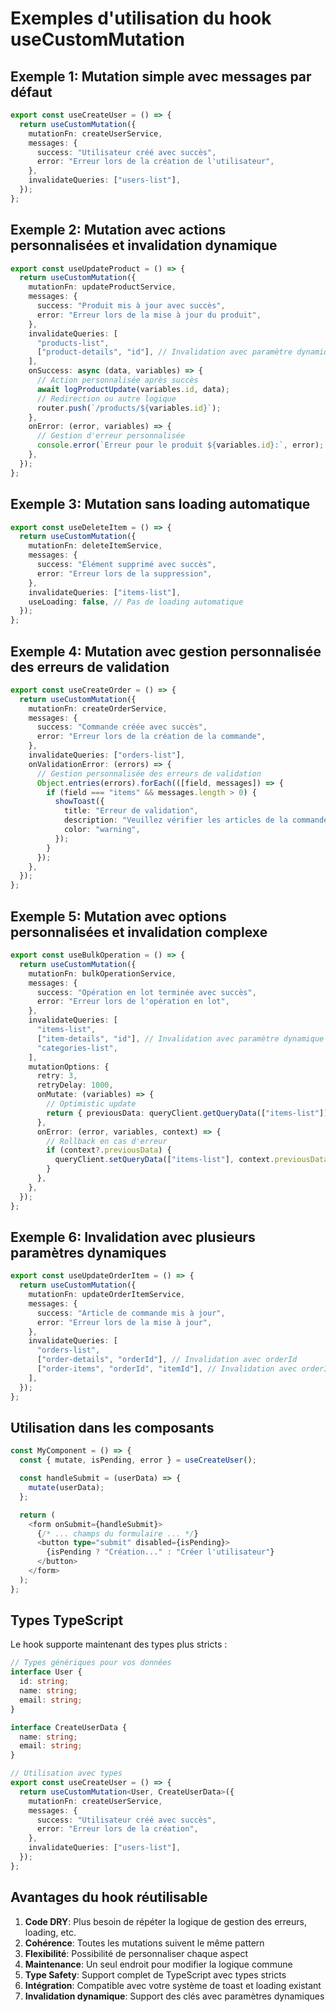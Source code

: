 # Exemples d'utilisation du hook useCustomMutation

## Exemple 1: Mutation simple avec messages par défaut

```typescript
export const useCreateUser = () => {
  return useCustomMutation({
    mutationFn: createUserService,
    messages: {
      success: "Utilisateur créé avec succès",
      error: "Erreur lors de la création de l'utilisateur",
    },
    invalidateQueries: ["users-list"],
  });
};
```

## Exemple 2: Mutation avec actions personnalisées et invalidation dynamique

```typescript
export const useUpdateProduct = () => {
  return useCustomMutation({
    mutationFn: updateProductService,
    messages: {
      success: "Produit mis à jour avec succès",
      error: "Erreur lors de la mise à jour du produit",
    },
    invalidateQueries: [
      "products-list",
      ["product-details", "id"], // Invalidation avec paramètre dynamique
    ],
    onSuccess: async (data, variables) => {
      // Action personnalisée après succès
      await logProductUpdate(variables.id, data);
      // Redirection ou autre logique
      router.push(`/products/${variables.id}`);
    },
    onError: (error, variables) => {
      // Gestion d'erreur personnalisée
      console.error(`Erreur pour le produit ${variables.id}:`, error);
    },
  });
};
```

## Exemple 3: Mutation sans loading automatique

```typescript
export const useDeleteItem = () => {
  return useCustomMutation({
    mutationFn: deleteItemService,
    messages: {
      success: "Élément supprimé avec succès",
      error: "Erreur lors de la suppression",
    },
    invalidateQueries: ["items-list"],
    useLoading: false, // Pas de loading automatique
  });
};
```

## Exemple 4: Mutation avec gestion personnalisée des erreurs de validation

```typescript
export const useCreateOrder = () => {
  return useCustomMutation({
    mutationFn: createOrderService,
    messages: {
      success: "Commande créée avec succès",
      error: "Erreur lors de la création de la commande",
    },
    invalidateQueries: ["orders-list"],
    onValidationError: (errors) => {
      // Gestion personnalisée des erreurs de validation
      Object.entries(errors).forEach(([field, messages]) => {
        if (field === "items" && messages.length > 0) {
          showToast({
            title: "Erreur de validation",
            description: "Veuillez vérifier les articles de la commande",
            color: "warning",
          });
        }
      });
    },
  });
};
```

## Exemple 5: Mutation avec options personnalisées et invalidation complexe

```typescript
export const useBulkOperation = () => {
  return useCustomMutation({
    mutationFn: bulkOperationService,
    messages: {
      success: "Opération en lot terminée avec succès",
      error: "Erreur lors de l'opération en lot",
    },
    invalidateQueries: [
      "items-list",
      ["item-details", "id"], // Invalidation avec paramètre dynamique
      "categories-list",
    ],
    mutationOptions: {
      retry: 3,
      retryDelay: 1000,
      onMutate: (variables) => {
        // Optimistic update
        return { previousData: queryClient.getQueryData(["items-list"]) };
      },
      onError: (error, variables, context) => {
        // Rollback en cas d'erreur
        if (context?.previousData) {
          queryClient.setQueryData(["items-list"], context.previousData);
        }
      },
    },
  });
};
```

## Exemple 6: Invalidation avec plusieurs paramètres dynamiques

```typescript
export const useUpdateOrderItem = () => {
  return useCustomMutation({
    mutationFn: updateOrderItemService,
    messages: {
      success: "Article de commande mis à jour",
      error: "Erreur lors de la mise à jour",
    },
    invalidateQueries: [
      "orders-list",
      ["order-details", "orderId"], // Invalidation avec orderId
      ["order-items", "orderId", "itemId"], // Invalidation avec orderId et itemId
    ],
  });
};
```

## Utilisation dans les composants

```typescript
const MyComponent = () => {
  const { mutate, isPending, error } = useCreateUser();

  const handleSubmit = (userData) => {
    mutate(userData);
  };

  return (
    <form onSubmit={handleSubmit}>
      {/* ... champs du formulaire ... */}
      <button type="submit" disabled={isPending}>
        {isPending ? "Création..." : "Créer l'utilisateur"}
      </button>
    </form>
  );
};
```

## Types TypeScript

Le hook supporte maintenant des types plus stricts :

```typescript
// Types génériques pour vos données
interface User {
  id: string;
  name: string;
  email: string;
}

interface CreateUserData {
  name: string;
  email: string;
}

// Utilisation avec types
export const useCreateUser = () => {
  return useCustomMutation<User, CreateUserData>({
    mutationFn: createUserService,
    messages: {
      success: "Utilisateur créé avec succès",
      error: "Erreur lors de la création",
    },
    invalidateQueries: ["users-list"],
  });
};
```

## Avantages du hook réutilisable

1. **Code DRY**: Plus besoin de répéter la logique de gestion des erreurs, loading, etc.
2. **Cohérence**: Toutes les mutations suivent le même pattern
3. **Flexibilité**: Possibilité de personnaliser chaque aspect
4. **Maintenance**: Un seul endroit pour modifier la logique commune
5. **Type Safety**: Support complet de TypeScript avec types stricts
6. **Intégration**: Compatible avec votre système de toast et loading existant
7. **Invalidation dynamique**: Support des clés avec paramètres dynamiques
